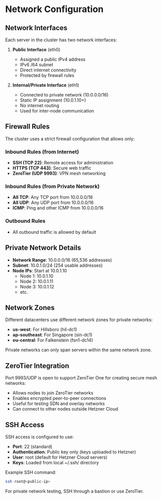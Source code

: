# Network Configuration

## Network Interfaces

Each server in the cluster has two network interfaces:

1. **Public Interface** (eth0)
   - Assigned a public IPv4 address
   - IPv6 /64 subnet
   - Direct internet connectivity
   - Protected by firewall rules

2. **Internal/Private Interface** (eth1)
   - Connected to private network (10.0.0.0/16)
   - Static IP assignment (10.0.1.10+)
   - No internet routing
   - Used for inter-node communication

## Firewall Rules

The cluster uses a strict firewall configuration that allows only:

### Inbound Rules (from Internet)
- **SSH (TCP 22)**: Remote access for administration
- **HTTPS (TCP 443)**: Secure web traffic
- **ZeroTier (UDP 9993)**: VPN mesh networking

### Inbound Rules (from Private Network)
- **All TCP**: Any TCP port from 10.0.0.0/16
- **All UDP**: Any UDP port from 10.0.0.0/16
- **ICMP**: Ping and other ICMP from 10.0.0.0/16

### Outbound Rules
- All outbound traffic is allowed by default

## Private Network Details

- **Network Range**: 10.0.0.0/16 (65,536 addresses)
- **Subnet**: 10.0.1.0/24 (254 usable addresses)
- **Node IPs**: Start at 10.0.1.10
  - Node 1: 10.0.1.10
  - Node 2: 10.0.1.11
  - Node 3: 10.0.1.12
  - etc.

## Network Zones

Different datacenters use different network zones for private networks:

- **us-west**: For Hillsboro (hil-dc1)
- **ap-southeast**: For Singapore (sin-dc1)
- **eu-central**: For Falkenstein (fsn1-dc14)

Private networks can only span servers within the same network zone.

## ZeroTier Integration

Port 9993/UDP is open to support ZeroTier One for creating secure mesh networks:

- Allows nodes to join ZeroTier networks
- Enables encrypted peer-to-peer connections
- Useful for testing SDN and overlay networks
- Can connect to other nodes outside Hetzner Cloud

## SSH Access

SSH access is configured to use:

- **Port**: 22 (standard)
- **Authentication**: Public key only (keys uploaded to Hetzner)
- **User**: root (default for Hetzner Cloud servers)
- **Keys**: Loaded from local ~/.ssh/ directory

Example SSH command:
```bash
ssh root@<public-ip>
```

For private network testing, SSH through a bastion or use ZeroTier.
